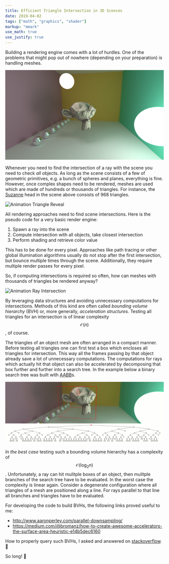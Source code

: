 ```yaml
---
title: Efficient Triangle Intersection in 3D Scences
date: 2019-04-02
tags: ["math", "graphics", "shader"]
markup: "mmark"
use_math: true
use_justify: true
---
```


Building a rendering engine comes with a lot of hurdles. One of the problems that might pop out of nowhere (depending on your preparation) is handling meshes.

<!--more-->


![Scene](data/animation0.png)


Whenever you need to find the intersection of a ray with the scene you need to check _all_ objects. As long as the scene consists of a few of geometric primitives, e.g. a bunch of spheres and planes, everything is fine. However, once complex shapes need to be rendered, meshes are used which are made of hundreds or thousands of triangles. For instance, the [Suzanne](https://en.wikipedia.org/wiki/Blender_(software)#Suzanne,_the_%22monkey%22_mascot) head in the scene above consists of 968 triangles.


![Animation Triangle Reveal](data/animation2_50ms_v2_cropped.gif)


All rendering approaches need to find scene intersections. Here is the pseudo code for a very basic render engine:


1. Spawn a ray into the scene
2. Compute intersection with all objects, take closest intersection
3. Perform shading and retrieve color value


This has to be done for every pixel. Approaches like path tracing or other global illumination algorithms usually do not stop after the first intersection, but bounce multiple times through the scene. Additionally, they require multiple render passes for every pixel.

So, if computing intersections is required so often, how can meshes with thousands of triangles be rendered anyway?


![Animation Ray Intersection](data/animation1_50ms_v5_cropped.gif)


By leveraging data structures and avoiding unnecessary computations for intersections. Methods of this kind are often called _bounding volume hierarchy_ (BVH) or, more generally, _acceleration structures_. Testing all triangles for an intersection is of linear complexity $$\mathcal{O}(n)$$, of course.


The triangles of an object mesh are often arranged in a compact manner. Before testing all triangles one can first test a box which encloses all triangles for intersection. This way all the frames passing by that object already save a lot of unnecessary computations. The computations for rays which actually hit that object can also be accelerated by decomposing that box further and further into a search tree. In the example below a binary search tree was built with [AABB](https://stackoverflow.com/questions/22512319/what-is-aabb-collision-detection)s. 


![Animation BVH Intersection](data/animation3_500ms_with_tree_v2.gif)


_In the best case_ testing such a bounding volume hierarchy has a complexity of $$\mathcal{O}(\log_2 n)$$. Unfortunately, a ray can hit mulitple boxes of an object, then mulitple branches of the search tree have to be evaluated. In the worst case the complexity is linear again. Consider a degenerate configuration where all triangles of a mesh are positioned along a line. For rays parallel to that line all branches and triangles have to be evaluated.

For developing the code to build BVHs, the following links proved useful to me:

* http://www.aaronperley.com/parallel-downsampling/
* https://medium.com/@bromanz/how-to-create-awesome-accelerators-the-surface-area-heuristic-e14b5dec6160

How to properly query such BVHs, I asked and answered on [stackoverflow](https://stackoverflow.com/questions/55479683/traversal-of-bounding-volume-hierachy-in-shaders). :grimacing:

So long! :call_me_hand:
